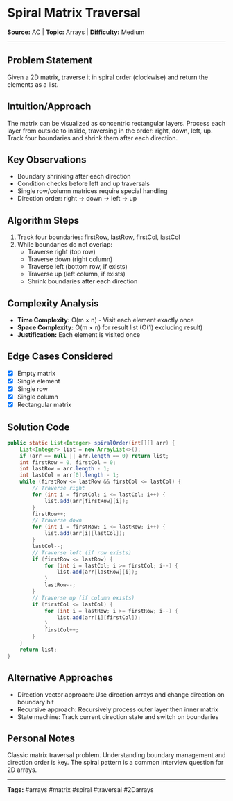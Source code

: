 # Spiral Matrix Traversal

**Source:** AC | **Topic:** Arrays | **Difficulty:** Medium  

---

## Problem Statement
Given a 2D matrix, traverse it in spiral order (clockwise) and return the elements as a list.

## Intuition/Approach
The matrix can be visualized as concentric rectangular layers. Process each layer from outside to inside, traversing in the order: right, down, left, up. Track four boundaries and shrink them after each direction.

## Key Observations
- Boundary shrinking after each direction
- Condition checks before left and up traversals
- Single row/column matrices require special handling
- Direction order: right → down → left → up

## Algorithm Steps
1. Track four boundaries: firstRow, lastRow, firstCol, lastCol
2. While boundaries do not overlap:
   - Traverse right (top row)
   - Traverse down (right column)
   - Traverse left (bottom row, if exists)
   - Traverse up (left column, if exists)
   - Shrink boundaries after each direction

## Complexity Analysis
- **Time Complexity:** O(m × n) - Visit each element exactly once
- **Space Complexity:** O(m × n) for result list (O(1) excluding result)
- **Justification:** Each element is visited once

## Edge Cases Considered
- [x] Empty matrix
- [x] Single element
- [x] Single row
- [x] Single column
- [x] Rectangular matrix

## Solution Code
```java
public static List<Integer> spiralOrder(int[][] arr) {
    List<Integer> list = new ArrayList<>();
    if (arr == null || arr.length == 0) return list;
    int firstRow = 0, firstCol = 0;
    int lastRow = arr.length - 1;
    int lastCol = arr[0].length - 1;
    while (firstRow <= lastRow && firstCol <= lastCol) {
        // Traverse right
        for (int i = firstCol; i <= lastCol; i++) {
            list.add(arr[firstRow][i]);
        }
        firstRow++;
        // Traverse down
        for (int i = firstRow; i <= lastRow; i++) {
            list.add(arr[i][lastCol]);
        }
        lastCol--;
        // Traverse left (if row exists)
        if (firstRow <= lastRow) {
            for (int i = lastCol; i >= firstCol; i--) {
                list.add(arr[lastRow][i]);
            }
            lastRow--;
        }
        // Traverse up (if column exists)
        if (firstCol <= lastCol) {
            for (int i = lastRow; i >= firstRow; i--) {
                list.add(arr[i][firstCol]);
            }
            firstCol++;
        }
    }
    return list;
}
```

## Alternative Approaches
- Direction vector approach: Use direction arrays and change direction on boundary hit
- Recursive approach: Recursively process outer layer then inner matrix
- State machine: Track current direction state and switch on boundaries

## Personal Notes
Classic matrix traversal problem. Understanding boundary management and direction order is key. The spiral pattern is a common interview question for 2D arrays.

---
**Tags:** #arrays #matrix #spiral #traversal #2Darrays 